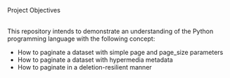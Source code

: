 Project Objectives<br><br>

This repository intends to demonstrate an understanding of the Python programming language with the following concept:<br>
* How to paginate a dataset with simple page and page_size parameters<br>
* How to paginate a dataset with hypermedia metadata<br>
* How to paginate in a deletion-resilient manner

